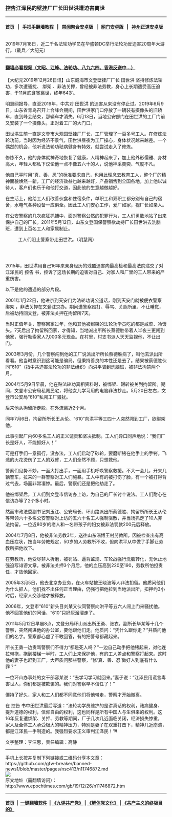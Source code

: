 ### 控告江泽民的壁挂厂厂长田世洪遭迫害离世
------------------------

#### [首页](https://github.com/gfw-breaker/banned-news1/blob/master/README.md) &nbsp;&nbsp;|&nbsp;&nbsp; [手把手翻墙教程](https://github.com/gfw-breaker/guides/wiki) &nbsp;&nbsp;|&nbsp;&nbsp; [禁闻聚合安卓版](https://github.com/gfw-breaker/bn-android) &nbsp;&nbsp;|&nbsp;&nbsp; [网门安卓版](https://github.com/oGate2/oGate) &nbsp;&nbsp;|&nbsp;&nbsp; [神州正道安卓版](https://github.com/SzzdOgate/update) 



<div><img alt="" class="aligncenter wp-post-image" src="http://i.epochtimes.com/assets/uploads/2019/12/1907181540511973-450x300.jpg"/>
<div class="red16 caption">
 <p>
  2019年7月18日，近二千名法轮功学员在华盛顿DC举行法轮功反迫害20周年大游行。（戴兵／大纪元）
 </p>
</div>
</div><hr/>

#### [翻墙必看视频（文昭、江峰、法轮功、八九六四、香港反送中...）](https://github.com/gfw-breaker/banned-news1/blob/master/pages/link3.md)

<div><p>
 【大纪元2019年12月26日讯】山东威海市文登壁挂厂厂长
 <ok href="http://www.epochtimes.com/gb/tag/%E7%94%B0%E4%B8%96%E6%B4%AA.html">
  田世洪
 </ok>
 坚持修炼法轮功，多次遭骚扰、
 <ok href="http://www.epochtimes.com/gb/tag/%E7%BB%91%E6%9E%B6.html">
  绑架
 </ok>
 、非法关押，曾经被非法劳教，身心上长期遭受高压迫害，于11月底含冤离世，终年64岁。
</p>
<p>
 明慧网报导，直至2019年，中共对
 <ok href="http://www.epochtimes.com/gb/tag/%E7%94%B0%E4%B8%96%E6%B4%AA.html">
  田世洪
 </ok>
 的迫害从来没有停止过。2019年6月9日，山东省青岛召开上合峰会期间，田世洪家门口停放了一辆装有摄像头的旧轿车，直到峰会结束，那辆车才消失。6月13日，当地公安部门在田世洪的工厂门前又安装了一个摄像头，正对着工厂的大门口。
</p>
<p>
 田世洪生前一直是文登市大观园壁挂厂厂长，工厂管理了一百多号工人。在修炼法轮功前，当时因为经济不景气，田世洪昼夜为工厂操心，身体状况越来越差。一个偶然的机会，他听说法轮功祛病健身有特效，就尝试走入了修炼。
</p>
<p>
 修炼不久，他的身体就神奇地恢复了健康，人精神起来了，加上他外形儒雅、身材高大，年轻人都私下议论他一点不像五六十的人，说他神采奕奕、气度不凡。
</p>
<p>
 他自己平时用“真、善、忍”的标准要求自己，也用此理念去教育工人，整个厂的精神面貌焕然一新，工厂的经济效益也越来越好，产品销售到全国各地，加上他以诚待人，客户们也乐于和他打交道，因此他的生意越做越好。
</p>
<p>
 在生活上，他给工人们改善伙食和住宿条件，单职工和双职工都分别有自己的宿舍，水电气各种设备一应俱全。因此工人们安心工作，爱厂如家，视厂长如亲人。
</p>
<p>
 在公安警察的几次疯狂抓捕中，面对警察公然的犯罪行为，工人们勇敢地站了出来保护自己的厂长。2011年5月12日，山东文登国保警察欲劫持厂长田世洪去洗脑班，遭到上百名工人和家属制止。
</p>
<figure class="wp-caption aligncenter" id="attachment_11746876" style="width: 317px">
 <ok href="http://i.epochtimes.com/assets/uploads/2019/12/2011-6-9-minghui-wendeng-xinaoban-dizhi.jpg">
  <img alt="" class="wp-image-11746876" src="http://i.epochtimes.com/assets/uploads/2019/12/2011-6-9-minghui-wendeng-xinaoban-dizhi-600x450.jpg"/>
 </ok>
 <br/><figcaption class="wp-caption-text">
  工人们阻止警察带走田世洪。（明慧网）
 </figcaption><br/>
</figure><br/>
<p>
 2015年，田世洪用自己16年来亲身经历的残酷迫害向最高检和最高法院递交了对江泽民的
 <ok href="http://www.epochtimes.com/gb/tag/%E6%8E%A7%E5%91%8A.html">
  控告
 </ok>
 书，控诉了这场长期的迫害对自己、对家人和厂里的工人带来的严重伤害。
</p>
<p>
 以下是他的遭遇的部分片段。
</p>
<div class="ar_articleContent" id="ar_bArticleContent">
 <p>
  2001年1月22日，他进京到天安门为法轮功说公道话，刚到天安门就被便衣警察
  <ok href="http://www.epochtimes.com/gb/tag/%E7%BB%91%E6%9E%B6.html">
   绑架
  </ok>
  ，非法关押在文登驻京办。期间遭警察殴打、辱骂、关厕所里、不让睡觉，后被劫持回文登，被非法关押在拘留所7天。
 </p>
 <p>
  当时正值年关，警察回家过年，他和其他被绑架的法轮功学员吃的都是咸菜、冷馒头。7天后出了拘留所回家，才得知，当地派出所所长蔡德胜带着人半夜三更闯到他家，强行勒索家人7,000多元现金。在村里，村支书派人天天监视他，不让出门。
 </p>
 <p>
  2003年3月份，几个警察闯到他的工厂说派出所所长蔡德胜病了，叫他去派出所看看。他当时意识到这可能是骗局，但秉持善良的本性还是去了。结果被蔡德胜伙同“610”（指中共迫害法轮功的非法组织）向洪平骗到洗脑班，被非法拘禁两个月。
 </p>
 <p>
  2004年5月9日早晨，他在贴法轮功真相资料时，被绑架、辗转被关到拘留所。期间，文登市公安局私闯民宅，将他女儿学习用的电脑非法抄走。5月20日左右，文登市公安局“610”私闯工厂骚扰。
 </p>
 <p>
  后来他从拘留所走脱，在外流离近2个月。
 </p>
 <p>
  同年7月6日，拘留所所长王从伦、“610”向洪平等三四十人突然闯到工厂，欲绑架他。
 </p>
 <p>
  此事引起厂内60多名工人的正义谴责和坚决抵制。工人们异口同声地说：“我们厂长是好人，不能抓好人！”
 </p>
 <p>
  可是打手们一意孤行，没办法，工人们启动了砂轮，要磨断铐在他手上的手铐。飞溅的火花烫伤了工人的双臂，工人们全然不顾，只想救他。
 </p>
 <p>
  警察们见势不妙，一面大打出手，一面用手机呼唤警察救援。不大一会儿，开来几辆警车，拉来的一群警察对工人们施暴。工人中有的被打伤了脸，有一个被打得背过气去，场面非常凄惨。最后，警察们还是把他劫走了。
 </p>
 <p>
  他被绑架后，工人们到文登市信访办上访，为自己的厂长讨个说法。工人们耐心在信访办等了2个多小时。
 </p>
 <p>
  然而市政法委副书记刘玉江、公安局长、环山路派出所蔡德胜、拘留所所长王从伦等带领六十多名公安警察对上访的五六十名工人强制驱散，并当场抓走了10人非法拘留。一位近80岁的老人和一名带孩子的妇女被非法罚款200元后释放。
 </p>
 <p>
  2004年7月8日，他被非法劳教3年，送往山东淄博王村劳教所。因被检查出有高血压症状，按当年劳教规定，50岁的人劳教所不收，但向洪平从中做了手脚让劳教所把他收下。
 </p>
 <p>
  在劳教所，他受尽非人折磨，被罚站、逼背监规、车轮战强行洗脑转化，无休止地强迫写诽谤文章。被非法关押3个月后，他的血压高到220至190，劳教所怕担责任，才放他回家。
 </p>
 <p>
  2005年3月5日，他去北京办业务，在火车站被王晓波等人非法扣留。他质问他们为什么抓人，他们找不出任何正当理由，仍强行把他拉到当地派出所，扣押约3小时后，经家人交涉他才被释放。
 </p>
 <p>
  2006年，文登市“610”新头目刘某又伙同警察向洪平等五六人闯上门来骚扰他。他不回答他们的问话，“610”只好灰溜溜走了。
 </p>
 <p>
  2011年5月12日早晨8点，文登分局环山派出所王勇、张衣，副所长毕某等十几个警察，突然闯进他的办公室，要他跟他们走。他质问：“凭什么跟你走？”并质问他们的名字。警察都心虚了不敢回答，有的把警号都藏起来。
 </p>
 <p>
  所长王勇一边责骂警察们不得力“都是死人吗？”一边自己动手把他铐起来，对他连拉带拖，拖到楼梯一半时，工人们上来保护他，有的工人差点和警察打起来。这时他的妻子也赶到工厂，大声质问那些警察，“修‘真、善、忍’做好人到底有什么罪？”
 </p>
 <p>
  一位环山办事处的女干部容某说：“去学习学习就回来。”妻子说：“江泽民用谎言毒害世人，你们都是被欺骗的。我们对警察早不信任了！”
 </p>
 <p>
  僵持了好久，家人和工人们都不同意他们将他带走，警察才开始撤离。
 </p>
 <p>
  在
  <ok href="http://www.epochtimes.com/gb/tag/%E6%8E%A7%E5%91%8A.html">
   控告
  </ok>
  书中田世洪最后写道：“法轮功学员维护的是讲真话的权利，祛病健身、提升道德的权利，信仰自由的权利，这也同样是所有中国人与生俱来的权利。这16年反复遭绑架、关押、劳教等期间，厂子几次几近面临关闭，经济损失惨重，家人及全体工人承受极大的精神压力，特别是妻子在双重打击下，精神几近崩溃，都是江泽民一手制造的。我强烈要求正义审判江泽民！”#
 </p>
 <p>
  文字整理：李洁思，责任编辑：高静
 </p>
</div>
</div>
<hr/>
手机上长按并复制下列链接或二维码分享本文章：<br/>
https://github.com/gfw-breaker/banned-news1/blob/master/pages/nsc413/n11746872.md <br/>
<a href='https://github.com/gfw-breaker/banned-news1/blob/master/pages/nsc413/n11746872.md'><img src='https://github.com/gfw-breaker/banned-news1/blob/master/pages/nsc413/n11746872.md.png'/></a> <br/>
原文地址（需翻墙访问）：http://www.epochtimes.com/gb/19/12/26/n11746872.htm


------------------------
#### [首页](https://github.com/gfw-breaker/banned-news1/blob/master/README.md) &nbsp;|&nbsp; [一键翻墙软件](https://github.com/gfw-breaker/nogfw/blob/master/README.md) &nbsp;| [《九评共产党》](https://github.com/gfw-breaker/9ping.md/blob/master/README.md#九评之一评共产党是什么) | [《解体党文化》](https://github.com/gfw-breaker/jtdwh.md/blob/master/README.md) | [《共产主义的终极目的》](https://github.com/gfw-breaker/gczydzjmd.md/blob/master/README.md)


<img src='http://gfw-breaker.win/banned-news/pages/nsc413/n11746872.md' width='0px' height='0px'/>